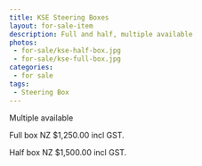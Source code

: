 ```yaml
---
title: KSE Steering Boxes
layout: for-sale-item
description: Full and half, multiple available
photos:
 - for-sale/kse-half-box.jpg
 - for-sale/kse-full-box.jpg
categories:
 - for sale
tags:
 - Steering Box
---
```


Multiple available

Full box
NZ $1,250.00 incl GST.

Half box
NZ $1,500.00 incl GST.
